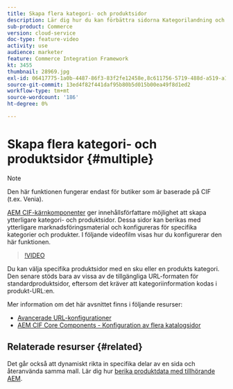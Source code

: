 ```yaml
---
title: Skapa flera kategori- och produktsidor
description: Lär dig hur du kan förbättra sidorna Kategorilandning och Produktinformation med riktat marknadsföringsinnehåll.
sub-product: Commerce
version: cloud-service
doc-type: feature-video
activity: use
audience: marketer
feature: Commerce Integration Framework
kt: 3455
thumbnail: 28969.jpg
exl-id: 06417775-1a0b-4487-86f3-83f2fe12458e,8c611756-5719-488d-a519-a12c5c90c614
source-git-commit: 13ed4f82f441daf95b80b5d015b00ea49f8d1ed2
workflow-type: tm+mt
source-wordcount: '186'
ht-degree: 0%

---
```


# Skapa flera kategori- och produktsidor {#multiple}

>[!NOTE]
>
> Den här funktionen fungerar endast för butiker som är baserade på CIF (t.ex. Venia).

[AEM CIF-kärnkomponenter](https://github.com/adobe/aem-core-cif-components) ger innehållsförfattare möjlighet att skapa ytterligare kategori- och produktsidor. Dessa sidor kan berikas med ytterligare marknadsföringsmaterial och konfigureras för specifika kategorier och produkter. I följande videofilm visas hur du konfigurerar den här funktionen.

>[!VIDEO](https://video.tv.adobe.com/v/28969/?quality=12)

Du kan välja specifika produktsidor med en sku eller en produkts kategori. Den senare stöds bara av vissa av de tillgängliga URL-formaten för standardproduktsidor, eftersom det kräver att kategoriinformation kodas i produkt-URL:en.

Mer information om det här avsnittet finns i följande resurser:

- [Avancerade URL-konfigurationer](../configuring/advanced-url-configuration.md)
- [AEM CIF Core Components - Konfiguration av flera katalogsidor](https://github.com/adobe/aem-core-cif-components/wiki/configuration#multi-catalog-page-template-configuration)

## Relaterade resurser {#related}

Det går också att dynamiskt rikta in specifika delar av en sida och återanvända samma mall. Lär dig hur [berika produktdata med tillhörande AEM](./enrich-product-associated-content.md).
